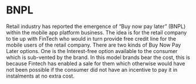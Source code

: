 # BNPL

Retail industry has reported the emergence of “Buy now pay later” (BNPL) within the mobile app platform business. The idea is
for the retail company to tie up with FinTech who would in turn provide free credit line for the mobile users of the retail company. 
There are two kinds of Buy Now Pay Later options. One is the Interest-free option available to the consumer which is sub-vented 
by the brand. In this model brands bear the cost, this is because Fintech has enabled a sale for them which otherwise would have 
not been possible if the consumer did not have an incentive to pay it in instalments at no extra cost.
